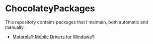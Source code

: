 # ChocolateyPackages
This repository contains packages that I maintain, both automatic and manually.

* [Motorola® Mobile Drivers for Windows®](https://www.chocolatey.org/packages/motorolamobiledrivers/)
